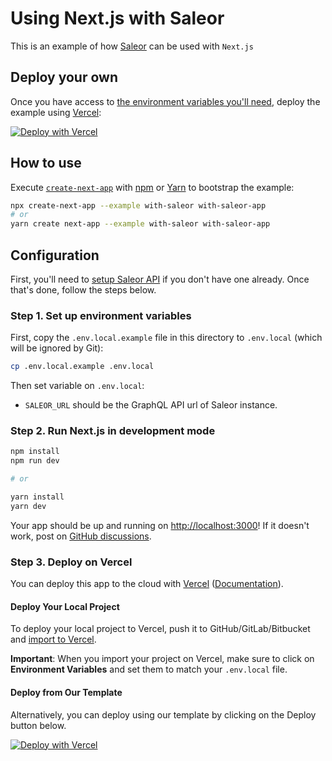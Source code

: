 # Using Next.js with Saleor

This is an example of how [Saleor](https://saleor.io/) can be used with `Next.js`

## Deploy your own

Once you have access to [the environment variables you'll need](#step-1-set-up-environment-variables), deploy the example using [Vercel](https://vercel.com?utm_source=github&utm_medium=readme&utm_campaign=next-example):

[![Deploy with Vercel](https://vercel.com/button)](https://vercel.com/import/git?c=1&s=https://github.com/vercel/next.js/tree/canary/examples/with-saleor&env=SALEOR_URL&envDescription=Required%20to%20connect%20the%20app%20with%20Saleor&envLink=https://github.com/vercel/next.js/tree/canary/examples/with-saleor%23step-1-set-up-environment-variables)

## How to use

Execute [`create-next-app`](https://github.com/vercel/next.js/tree/canary/packages/create-next-app) with [npm](https://docs.npmjs.com/cli/init) or [Yarn](https://yarnpkg.com/lang/en/docs/cli/create/) to bootstrap the example:

```bash
npx create-next-app --example with-saleor with-saleor-app
# or
yarn create next-app --example with-saleor with-saleor-app
```

## Configuration

First, you'll need to [setup Saleor API](https://github.com/mirumee/saleor) if you don't have one already. Once that's done, follow the steps below.

### Step 1. Set up environment variables

First, copy the `.env.local.example` file in this directory to `.env.local` (which will be ignored by Git):

```bash
cp .env.local.example .env.local
```

Then set variable on `.env.local`:

- `SALEOR_URL` should be the GraphQL API url of Saleor instance.

### Step 2. Run Next.js in development mode

```bash
npm install
npm run dev

# or

yarn install
yarn dev
```

Your app should be up and running on [http://localhost:3000](http://localhost:3000)! If it doesn't work, post on [GitHub discussions](https://github.com/vercel/next.js/discussions).

### Step 3. Deploy on Vercel

You can deploy this app to the cloud with [Vercel](https://vercel.com?utm_source=github&utm_medium=readme&utm_campaign=next-example) ([Documentation](https://nextjs.org/docs/deployment)).

#### Deploy Your Local Project

To deploy your local project to Vercel, push it to GitHub/GitLab/Bitbucket and [import to Vercel](https://vercel.com/import/git?utm_source=github&utm_medium=readme&utm_campaign=next-example).

**Important**: When you import your project on Vercel, make sure to click on **Environment Variables** and set them to match your `.env.local` file.

#### Deploy from Our Template

Alternatively, you can deploy using our template by clicking on the Deploy button below.

[![Deploy with Vercel](https://vercel.com/button)](https://vercel.com/import/git?c=1&s=https://github.com/vercel/next.js/tree/canary/examples/with-saleor&env=SALEOR_URL&envDescription=Required%20to%20connect%20the%20app%20with%20Saleor&envLink=https://github.com/vercel/next.js/tree/canary/examples/with-saleor%23step-1-set-up-environment-variables)
